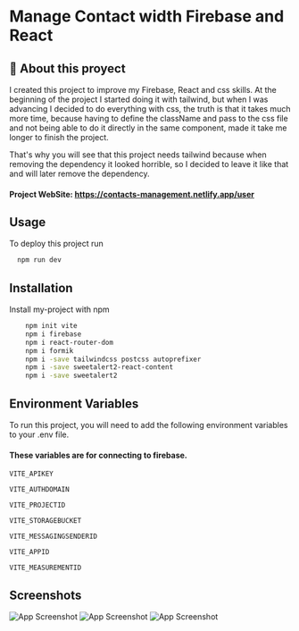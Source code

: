 # Manage Contact width Firebase and React

## 🚀 About this proyect
I created this project to improve my Firebase, React and css skills. At the beginning of the project I started doing it with tailwind, but when I was advancing I decided to do everything with css, the truth is that it takes much more time, because having to define the className and pass to the css file and not being able to do it directly in the same component, made it take me longer to finish the project.

That's why you will see that this project needs tailwind because when removing the dependency it looked horrible, so I decided to leave it like that and will later remove the dependency.


#### Project WebSite: https://contacts-management.netlify.app/user

## Usage

To deploy this project run

```bash
  npm run dev
```

## Installation

Install my-project with npm

```bash
    npm init vite
    npm i firebase
    npm i react-router-dom
    npm i formik
    npm i -save tailwindcss postcss autoprefixer
    npm i -save sweetalert2-react-content
    npm i -save sweetalert2
```
    
## Environment Variables

To run this project, you will need to add the following environment variables to your .env file.

#### These variables are for connecting to firebase.

`VITE_APIKEY`

`VITE_AUTHDOMAIN`

`VITE_PROJECTID`

`VITE_STORAGEBUCKET`

`VITE_MESSAGINGSENDERID`

`VITE_APPID`

`VITE_MEASUREMENTID`


## Screenshots
 
![App Screenshot](https://res.cloudinary.com/dkxm9njd6/image/upload/v1654281584/zuser_eygodc.png)
![App Screenshot](https://res.cloudinary.com/dkxm9njd6/image/upload/v1654281584/zuser2_sx1ecu.png)
![App Screenshot](https://res.cloudinary.com/dkxm9njd6/image/upload/v1654281590/zuser3_uzkgjq.png)
